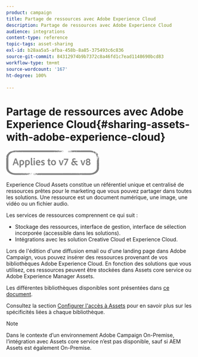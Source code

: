 ```yaml
---
product: campaign
title: Partage de ressources avec Adobe Experience Cloud
description: Partage de ressources avec Adobe Experience Cloud
audience: integrations
content-type: reference
topic-tags: asset-sharing
exl-id: b28aa5a5-afba-458b-8a85-375493c6c836
source-git-commit: 84312974b9b7372c8a46fd1c7ead1148690bcd83
workflow-type: tm+mt
source-wordcount: '167'
ht-degree: 100%

---
```


# Partage de ressources avec Adobe Experience Cloud{#sharing-assets-with-adobe-experience-cloud}

![](../../assets/common.svg)

Experience Cloud Assets constitue un référentiel unique et centralisé de ressources prêtes pour le marketing que vous pouvez partager dans toutes les solutions. Une ressource est un document numérique, une image, une vidéo ou un fichier audio.

Les services de ressources comprennent ce qui suit :

* Stockage des ressources, interface de gestion, interface de sélection incorporée (accessible dans les solutions).
* Intégrations avec les solution Creative Cloud et Experience Cloud.

Lors de l&#39;édition d&#39;une diffusion email ou d&#39;une landing page dans Adobe Campaign, vous pouvez insérer des ressources provenant de vos bibliothèques Adobe Experience Cloud. En fonction des solutions que vous utilisez, ces ressources peuvent être stockées dans Assets core service ou Adobe Experience Manager Assets.

Les différentes bibliothèques disponibles sont présentées dans [ce document](https://experienceleague.adobe.com/docs/core-services/interface/assets/experience-cloud-assets.html?lang=fr).

Consultez la section [Configurer l&#39;accès à Assets](../../integrations/using/configuring-access-to-assets.md) pour en savoir plus sur les spécificités liées à chaque bibliothèque.

>[!NOTE]
>
>Dans le contexte d’un environnement Adobe Campaign On-Premise, l’intégration avec Assets core service n’est pas disponible, sauf si AEM Assets est également On-Premise.
